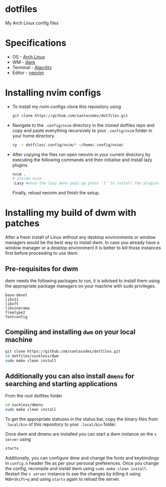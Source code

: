 # dotfiles
My Arch Linux config files 

# Specifications 
- OS - [Arch Linux](https://archlinux.org/)
- WM - [dwm](https://dwm.suckless.org/) 
- Terminal - [Alacritty](https://alacritty.org/)
- Editor - [neovim](https://neovim.io/) 

# Installing nvim configs 
- To install my nvim configs clone this repository using

  ```bash
  git clone https://github.com/santacodes/dotfiles.git
  ```

- Navigate to the `.config/nvim` directory in the cloned dotfiles repo and copy and paste everything recursively to your `.config/nvim` folder in your home directory.

    ```bash
    cp -r dotfiles/.config/nvim/* ~/home/.config/nvim/ 
    ```
- After copying the files run open neovim in your current directory by executing the following commands and then initialise and install lazy plugins
  
  ```bash
  nvim .
  # inside nvim
  :Lazy #once the lazy menu pops up press `I` to install the plugins
  ```
  Finally, reload neovim and finish the setup.

# Installing my build of dwm with patches
After a fresh install of Linux without any desktop environments or window managers would be the best way to install dwm. In case you already have a window manager or a desktop environment it is better to kill those instances first before proceeding to use dwm.
## Pre-requisites for dwm 
dwm needs the following packages to run, it is advised to install them using the appropriate package managers on your machine with sudo privileges.
```
base-devel 
libx11
libxft
libxinerama
freetype2
fontconfig
```

## Compiling and installing `dwm` on your local machine
```bash
git clone https://github.com/santacodes/dotfiles.git
cd dotfiles/suckless/dwm
sudo make clean install
```
## Additionally you can also install `dmenu` for searching and starting applications
From the root dotfiles folder 
```bash
cd suckless/dmenu
sudo make clean install
```
To get the appropriate statuses in the status bar, copy the binary files from `.local/bin` of this repository to your `.local/bin` folder.

Once dwm and dmenu are installed you can start a dwm instance on the `x server` using 
```bash
startx
```
Additionally, you can configure dmw and change the fonts and keybindings in `config.h` header file as per your personal preferences. Once you change the config, recompile and install dwm using ```sudo make clean install```. Restart the `x server` instance to see the changes by killing it using `MOD+Shift+q` and using `startx` again to reload the server.
